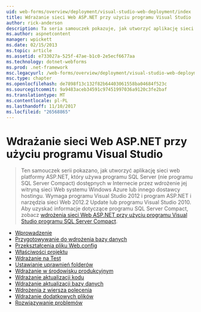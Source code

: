 ```yaml
---
uid: web-forms/overview/deployment/visual-studio-web-deployment/index
title: Wdrażanie sieci Web ASP.NET przy użyciu programu Visual Studio | Dokumentacja firmy Microsoft
author: rick-anderson
description: Ta seria samouczek pokazuje, jak utworzyć aplikację sieci web platformy ASP.NET, który używa programu SQL Server (nie programu SQL Server Compact) dostępnych w Internecie przez wdrożenie jej t...
ms.author: aspnetcontent
manager: wpickett
ms.date: 02/15/2013
ms.topic: article
ms.assetid: e733027a-525f-47ae-b1c0-2e5ecf6677aa
ms.technology: dotnet-webforms
ms.prod: .net-framework
msc.legacyurl: /web-forms/overview/deployment/visual-studio-web-deployment
msc.type: chapter
ms.openlocfilehash: de7898f13c132f82b64403061558ba04684f523c
ms.sourcegitcommit: 9a9483aceb34591c97451997036a9120c3fe2baf
ms.translationtype: MT
ms.contentlocale: pl-PL
ms.lasthandoff: 11/10/2017
ms.locfileid: "26568865"
---
```

<a name="aspnet-web-deployment-using-visual-studio"></a>Wdrażanie sieci Web ASP.NET przy użyciu programu Visual Studio
====================
> Ten samouczek serii pokazano, jak utworzyć aplikację sieci web platformy ASP.NET, który używa programu SQL Server (nie programu SQL Server Compact) dostępnych w Internecie przez wdrożenie jej witryną sieci Web systemu Windows Azure lub innego dostawcy hostingu. Wymaga programu Visual Studio 2012 i program ASP.NET i narzędzia sieci Web 2012.2 Update lub programu Visual Studio 2010. Aby uzyskać informacje dotyczące programu SQL Server Compact, zobacz [wdrożenia sieci Web ASP.NET przy użyciu programu Visual Studio programu SQL Server Compact](../../older-versions-getting-started/deployment-to-a-hosting-provider/deployment-to-a-hosting-provider-introduction-1-of-12.md).


- [Wprowadzenie](introduction.md)
- [Przygotowywanie do wdrożenia bazy danych](preparing-databases.md)
- [Przekształcenia pliku Web.config](web-config-transformations.md)
- [Właściwości projektu](project-properties.md)
- [Wdrażanie na Test](deploying-to-iis.md)
- [Ustawianie uprawnień folderów](setting-folder-permissions.md)
- [Wdrażanie w środowisku produkcyjnym](deploying-to-production.md)
- [Wdrażanie aktualizacji kodu](deploying-a-code-update.md)
- [Wdrażanie aktualizacji bazy danych](deploying-a-database-update.md)
- [Wdrożenia z wiersza polecenia](command-line-deployment.md)
- [Wdrażanie dodatkowych plików](deploying-extra-files.md)
- [Rozwiązywanie problemów](troubleshooting.md)
